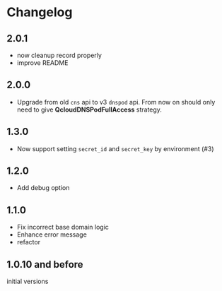 # Changelog

## 2.0.1

- now cleanup record properly
- improve README

## 2.0.0

- Upgrade from old `cns` api to v3 `dnspod` api. From now on should only need to
give **QcloudDNSPodFullAccess** strategy.

## 1.3.0

- Now support setting `secret_id` and `secret_key` by environment (#3)

## 1.2.0

- Add debug option

## 1.1.0

- Fix incorrect base domain logic
- Enhance error message
- refactor

## 1.0.10 and before

initial versions

